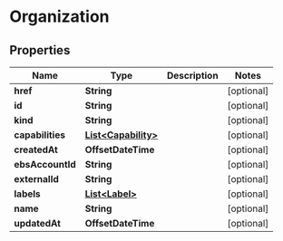 

# Organization


## Properties

Name | Type | Description | Notes
------------ | ------------- | ------------- | -------------
**href** | **String** |  |  [optional]
**id** | **String** |  |  [optional]
**kind** | **String** |  |  [optional]
**capabilities** | [**List&lt;Capability&gt;**](Capability.md) |  |  [optional]
**createdAt** | **OffsetDateTime** |  |  [optional]
**ebsAccountId** | **String** |  |  [optional]
**externalId** | **String** |  |  [optional]
**labels** | [**List&lt;Label&gt;**](Label.md) |  |  [optional]
**name** | **String** |  |  [optional]
**updatedAt** | **OffsetDateTime** |  |  [optional]




